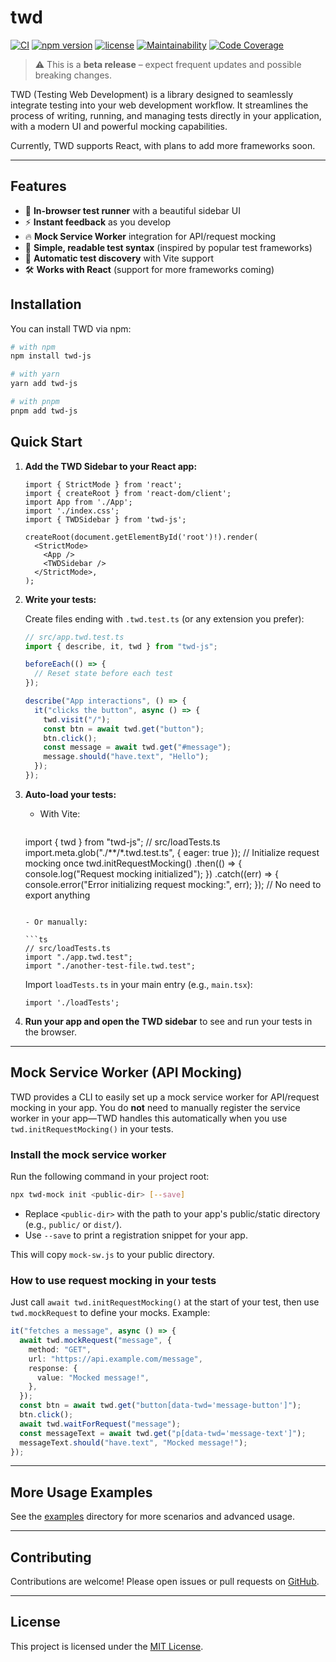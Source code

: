 # twd

[![CI](https://github.com/BRIKEV/twd/actions/workflows/ci.yml/badge.svg)](https://github.com/BRIKEV/twd/actions/workflows/ci.yml)
[![npm version](https://img.shields.io/npm/v/twd-js.svg)](https://www.npmjs.com/package/twd-js)
[![license](https://img.shields.io/github/license/brikev/twd.svg)](./LICENSE)
[![Maintainability](https://qlty.sh/gh/BRIKEV/projects/twd/maintainability.svg)](https://qlty.sh/gh/BRIKEV/projects/twd)
[![Code Coverage](https://qlty.sh/gh/BRIKEV/projects/twd/coverage.svg)](https://qlty.sh/gh/BRIKEV/projects/twd)

> ⚠️ This is a **beta release** – expect frequent updates and possible breaking changes.


TWD (Testing Web Development) is a library designed to seamlessly integrate testing into your web development workflow. It streamlines the process of writing, running, and managing tests directly in your application, with a modern UI and powerful mocking capabilities.

Currently, TWD supports React, with plans to add more frameworks soon.

---

## Features

- 🧪 **In-browser test runner** with a beautiful sidebar UI
- ⚡ **Instant feedback** as you develop
- 🔥 **Mock Service Worker** integration for API/request mocking
- 📝 **Simple, readable test syntax** (inspired by popular test frameworks)
- 🧩 **Automatic test discovery** with Vite support
- 🛠️ **Works with React** (support for more frameworks coming)

## Installation

You can install TWD via npm:

```bash
# with npm
npm install twd-js

# with yarn
yarn add twd-js

# with pnpm
pnpm add twd-js
```


## Quick Start

1. **Add the TWD Sidebar to your React app:**

   ```tsx
   import { StrictMode } from 'react';
   import { createRoot } from 'react-dom/client';
   import App from './App';
   import './index.css';
   import { TWDSidebar } from 'twd-js';

   createRoot(document.getElementById('root')!).render(
     <StrictMode>
       <App />
       <TWDSidebar />
     </StrictMode>,
   );
   ```

2. **Write your tests:**

   Create files ending with `.twd.test.ts` (or any extension you prefer):

   ```ts
   // src/app.twd.test.ts
   import { describe, it, twd } from "twd-js";

   beforeEach(() => {
     // Reset state before each test
   });

   describe("App interactions", () => {
     it("clicks the button", async () => {
       twd.visit("/");
       const btn = await twd.get("button");
       btn.click();
       const message = await twd.get("#message");
       message.should("have.text", "Hello");
     });
   });
   ```

3. **Auto-load your tests:**

   - With Vite:

     ```ts
    import { twd } from "twd-js";
     // src/loadTests.ts
    import.meta.glob("./**/*.twd.test.ts", { eager: true });
     // Initialize request mocking once
     twd.initRequestMocking()
      .then(() => {
        console.log("Request mocking initialized");
      })
      .catch((err) => {
        console.error("Error initializing request mocking:", err);
      });
     // No need to export anything
     ```

   - Or manually:

     ```ts
     // src/loadTests.ts
     import "./app.twd.test";
     import "./another-test-file.twd.test";
     ```

   Import `loadTests.ts` in your main entry (e.g., `main.tsx`):

   ```tsx
   import './loadTests';
   ```

4. **Run your app and open the TWD sidebar** to see and run your tests in the browser.

---

## Mock Service Worker (API Mocking)


TWD provides a CLI to easily set up a mock service worker for API/request mocking in your app. You do **not** need to manually register the service worker in your app—TWD handles this automatically when you use `twd.initRequestMocking()` in your tests.

### Install the mock service worker

Run the following command in your project root:

```bash
npx twd-mock init <public-dir> [--save]
```

- Replace `<public-dir>` with the path to your app's public/static directory (e.g., `public/` or `dist/`).
- Use `--save` to print a registration snippet for your app.

This will copy `mock-sw.js` to your public directory.


### How to use request mocking in your tests

Just call `await twd.initRequestMocking()` at the start of your test, then use `twd.mockRequest` to define your mocks. Example:

```ts
it("fetches a message", async () => {
  await twd.mockRequest("message", {
    method: "GET",
    url: "https://api.example.com/message",
    response: {
      value: "Mocked message!",
    },
  });
  const btn = await twd.get("button[data-twd='message-button']");
  btn.click();
  await twd.waitForRequest("message");
  const messageText = await twd.get("p[data-twd='message-text']");
  messageText.should("have.text", "Mocked message!");
});
```

---

## More Usage Examples

See the [examples](https://github.com/BRIKEV/twd/tree/main/examples) directory for more scenarios and advanced usage.

---

## Contributing

Contributions are welcome! Please open issues or pull requests on [GitHub](https://github.com/BRIKEV/twd).

---

## License

This project is licensed under the [MIT License](./LICENSE).
